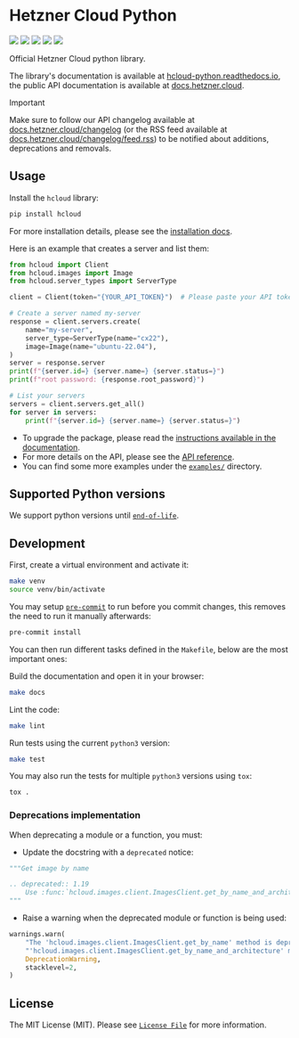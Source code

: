 # Hetzner Cloud Python

[![](https://github.com/hetznercloud/hcloud-python/actions/workflows/test.yml/badge.svg)](https://github.com/hetznercloud/hcloud-python/actions/workflows/test.yml)
[![](https://github.com/hetznercloud/hcloud-python/actions/workflows/lint.yml/badge.svg)](https://github.com/hetznercloud/hcloud-python/actions/workflows/lint.yml)
[![](https://codecov.io/github/hetznercloud/hcloud-python/graph/badge.svg?token=3YGRqB5t1L)](https://codecov.io/github/hetznercloud/hcloud-python/tree/main)
[![](https://readthedocs.org/projects/hcloud-python/badge/?version=latest)](https://hcloud-python.readthedocs.io)
[![](https://img.shields.io/pypi/pyversions/hcloud.svg)](https://pypi.org/project/hcloud/)

Official Hetzner Cloud python library.

The library's documentation is available at [hcloud-python.readthedocs.io](https://hcloud-python.readthedocs.io), the public API documentation is available at [docs.hetzner.cloud](https://docs.hetzner.cloud).

> [!IMPORTANT]
> Make sure to follow our API changelog available at
> [docs.hetzner.cloud/changelog](https://docs.hetzner.cloud/changelog) (or the RSS feed
> available at
> [docs.hetzner.cloud/changelog/feed.rss](https://docs.hetzner.cloud/changelog/feed.rss))
> to be notified about additions, deprecations and removals.

## Usage

Install the `hcloud` library:

```sh
pip install hcloud
```

For more installation details, please see the [installation docs](https://hcloud-python.readthedocs.io/en/stable/installation.html).

Here is an example that creates a server and list them:

```python
from hcloud import Client
from hcloud.images import Image
from hcloud.server_types import ServerType

client = Client(token="{YOUR_API_TOKEN}")  # Please paste your API token here

# Create a server named my-server
response = client.servers.create(
    name="my-server",
    server_type=ServerType(name="cx22"),
    image=Image(name="ubuntu-22.04"),
)
server = response.server
print(f"{server.id=} {server.name=} {server.status=}")
print(f"root password: {response.root_password}")

# List your servers
servers = client.servers.get_all()
for server in servers:
    print(f"{server.id=} {server.name=} {server.status=}")
```

- To upgrade the package, please read the [instructions available in the documentation](https://hcloud-python.readthedocs.io/en/stable/upgrading.html).
- For more details on the API, please see the [API reference](https://hcloud-python.readthedocs.io/en/stable/api.html).
- You can find some more examples under the [`examples/`](https://github.com/hetznercloud/hcloud-python/tree/main/examples) directory.

## Supported Python versions

We support python versions until [`end-of-life`](https://devguide.python.org/versions/#status-of-python-versions).

## Development

First, create a virtual environment and activate it:

```sh
make venv
source venv/bin/activate
```

You may setup [`pre-commit`](https://pre-commit.com/) to run before you commit changes, this removes the need to run it manually afterwards:

```sh
pre-commit install
```

You can then run different tasks defined in the `Makefile`, below are the most important ones:

Build the documentation and open it in your browser:

```sh
make docs
```

Lint the code:

```sh
make lint
```

Run tests using the current `python3` version:

```sh
make test
```

You may also run the tests for multiple `python3` versions using `tox`:

```sh
tox .
```

### Deprecations implementation

When deprecating a module or a function, you must:

- Update the docstring with a `deprecated` notice:

```py
"""Get image by name

.. deprecated:: 1.19
    Use :func:`hcloud.images.client.ImagesClient.get_by_name_and_architecture` instead.
"""
```

- Raise a warning when the deprecated module or function is being used:

```py
warnings.warn(
    "The 'hcloud.images.client.ImagesClient.get_by_name' method is deprecated, please use the "
    "'hcloud.images.client.ImagesClient.get_by_name_and_architecture' method instead.",
    DeprecationWarning,
    stacklevel=2,
)
```

## License

The MIT License (MIT). Please see [`License File`](https://github.com/hetznercloud/hcloud-python/blob/main/LICENSE) for more information.
